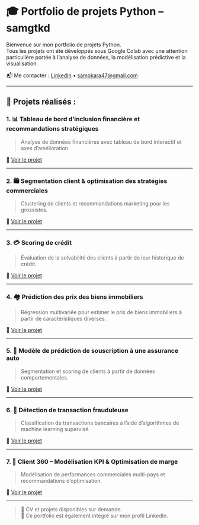 # 🎓 Portfolio de projets Python – samgtkd

Bienvenue sur mon portfolio de projets Python.  
Tous les projets ont été développés sous Google Colab avec une attention particulière portée à l’analyse de données, la modélisation prédictive et la visualisation.

📬 Me contacter : [LinkedIn](https://www.linkedin.com/in/sam-junior-okara) • samokara47@gmail.com

---

## 🧠 Projets réalisés :

### 1. 📊 **Tableau de bord d’inclusion financière et recommandations stratégiques**  
> Analyse de données financières avec tableau de bord interactif et axes d’amélioration.

📂 [Voir le projet](https://drive.google.com/file/d/1he7iUuQv1AbPzBYTzEPocQ222aefJe0g/view?usp=sharing)

---

### 2. 🛍️ **Segmentation client & optimisation des stratégies commerciales**  
> Clustering de clients et recommandations marketing pour les grossistes.

📂 [Voir le projet](https://drive.google.com/file/d/1i1riSpv4vaVTmFJhILKWqYBFsx7ykUVE/view?usp=sharing)

---

### 3. 💳 **Scoring de crédit**  
> Évaluation de la solvabilité des clients à partir de leur historique de crédit.

📂 [Voir le projet](https://drive.google.com/file/d/1cG20xk6ftHAOhCZuILWhouyD23b4k3ms/view?usp=sharing)

---

### 4. 🏘️ **Prédiction des prix des biens immobiliers**  
> Régression multivariée pour estimer le prix de biens immobiliers à partir de caractéristiques diverses.

📂 [Voir le projet](https://drive.google.com/file/d/1A5if0ZHIoUW8_swrVrsNdZaz_t0m8CFD/view?usp=sharing)

---

### 5. 🚗 **Modèle de prédiction de souscription à une assurance auto**  
> Segmentation et scoring de clients à partir de données comportementales.

📂 [Voir le projet](https://drive.google.com/file/d/1QocgMFkML01kVElU8kc5XcDZem17dxbm/view?usp=sharing)

---

### 6. 🔐 **Détection de transaction frauduleuse**  
> Classification de transactions bancaires à l’aide d’algorithmes de machine learning supervisé.

📂 [Voir le projet](https://drive.google.com/file/d/1pdRN-6DztvYVqvqyaX0VZ-MuIpPZnJWr/view?usp=sharing)

---

### 7. 🛒 **Client 360 – Modélisation KPI & Optimisation de marge**  
> Modélisation de performances commerciales multi-pays et recommandations d’optimisation.

📂 [Voir le projet](https://drive.google.com/file/d/1csZOqSc-_GP6ShNbhj2aCTfp0t2extvD/view?usp=sharing)

---

> 🧾 CV et projets disponibles sur demande.  
> 🔗 Ce portfolio est également intégré sur mon profil LinkedIn.
